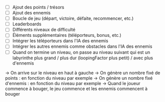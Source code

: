 - [ ] Ajout des points / trésors
- [ ] Ajout des ennemis
- [ ] Boucle de jeu (départ, victoire, défaite, recommencer, etc.)
- [ ] Leaderboards
- [ ] Différents niveaux de difficulté
- [ ] Éléments supplémentaires (téléporteurs, bonus, etc.)
- [ ] Intégrer les téléporteurs dans l'IA des ennemis
- [ ] Intégrer les autres ennemis comme obstacles dans l'IA des ennemis
- [ ] Quand on termine un niveau, on passe au niveau suivant qui est un labyrinthe plus grand / plus dur (loopingFactor plus petit) / avec plus d'ennemis

-> On arrive sur le niveau en haut à gauche
-> On génère un nombre fixé de points : en fonction du niveau par exemple
-> On génère un nombre fixé d'ennemis : en fonction du niveau par exemple
-> Quand le joueur commence à bouger, le jeu commence et les ennemis commencent à bouger
 
 